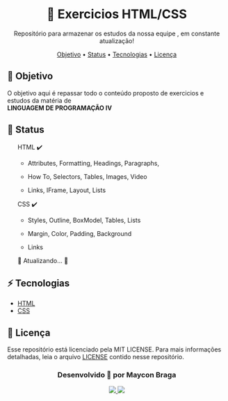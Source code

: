 <h1 align="center"> <a>💾 Exercicios HTML/CSS</a> </h1>
  
<p align="center">Repositório para armazenar os estudos da nossa equipe , em constante atualização!</p>

<p align="center">
    <a href="#objetivo">Objetivo</a> •
    <a href="#status">Status</a> •
    <a href="#tecnologias">Tecnologias</a> • 
    <a href="#licencas">Licença</a>
</p>

<a name="objetivo">
    <h2>🚀 Objetivo</h2>
    <p>O objetivo aqui é repassar todo o conteúdo proposto de exercicios e estudos da matéria de <br/><strong>LINGUAGEM DE PROGRAMAÇÃO IV</strong></p>
</a>

<a name="status">
    <h2>💫 Status</h2>
    <ul style="list-style-type:none">
      <li>HTML ✔️<br/>
        <ul style="list-style-type:circle">
          <li><p>Attributes, Formatting, Headings, Paragraphs, </p></li>
          <li><p>How To, Selectors, Tables, Images, Video</p></li>
          <li><p>Links, IFrame, Layout, Lists</p></li>
        </ul>
      </li>
      <li>CSS ✔️<br/>
        <ul style="list-style-type:circle">
          <li><p>Styles, Outline, BoxModel, Tables, Lists</p></li>
          <li><p>Margin, Color, Padding, Background</p></li>
          <li><p>Links</p></li>
        </ul>
      </li>
      <li>🚧 Atualizando... 🚧</li>
    </ul>
</a>

<a name="tecnologias">
    <h2>⚡ Tecnologias</h2>
    <ul style="list-style-type:disc">
        <li><a href="https://developer.mozilla.org/en-US/docs/Web/HTML" target="_blank">HTML</a></li>
        <li><a href="https://developer.mozilla.org/en-US/docs/Web/CSS" target="_blank">CSS</a></li>
    </ul>
</a>
    
<a name="licencas">
    <h2>📃 Licença</h2>
    <p>Esse repositório está licenciado pela MIT LICENSE. Para mais informações detalhadas, leia o arquivo <a href="LICENSE">LICENSE</a> contido nesse repositório.</p>
</a>

<h3 align="center">Desenvolvido 💜 por Maycon Braga</h3>

<p align="center">
    <a href="https://www.linkedin.com/in/maycondbraga/">
    <img src="https://img.shields.io/badge/-Maycon Braga-blue?style=flat-square&logo=Linkedin&logoColor=white"></img>
    </a>
    <a href="mailto:maycondbraga.s@gmail.com">
    <img src="https://img.shields.io/badge/-maycondbraga.s@gmail.com-c14438?style=flat-square&logo=Gmail&logoColor=white"></img>
    </a>
</p>

